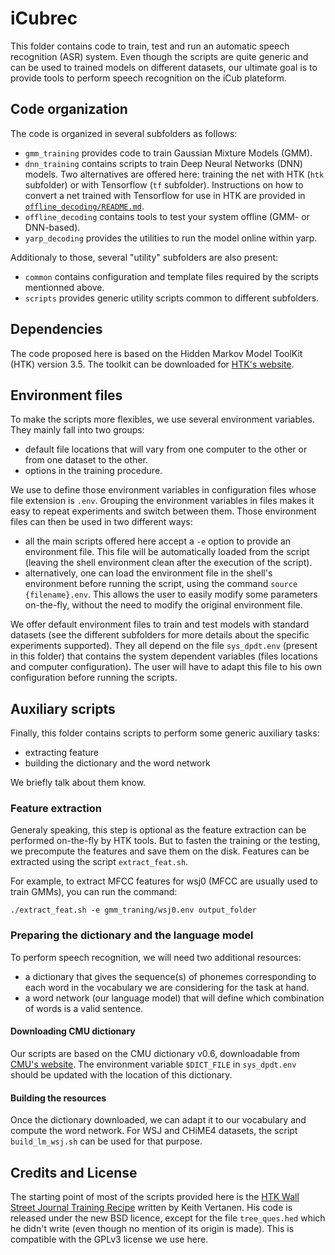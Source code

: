 # iCubrec

This folder contains code to train, test and run an automatic speech
recognition (ASR) system. Even though the scripts are quite generic and can be
used to trained models on different datasets, our ultimate goal is to provide
tools to perform speech recognition on the iCub plateform.

## Code organization

The code is organized in several subfolders as follows:
* `gmm_training` provides code to train Gaussian Mixture Models (GMM).
* `dnn_training` contains scripts to train Deep Neural Networks (DNN) models.
  Two alternatives are offered here: training the net with HTK (`htk`
subfolder) or with Tensorflow (`tf` subfolder). Instructions on how to convert
a net trained with Tensorflow for use in HTK are provided in
[`offline_decoding/README.md`](offline_decoding#how-to-convert-tf-net-to-htk-format).
* `offline_decoding` contains tools to test your system offline (GMM- or
  DNN-based).
* `yarp_decoding` provides the utilities to run the model online within yarp.

Additionaly to those, several "utility" subfolders are also present:
* `common` contains configuration and template files required by the scripts
  mentionned above.
* `scripts` provides generic utility scripts common to different subfolders.

## Dependencies

The code proposed here is based on the Hidden Markov Model ToolKit (HTK)
version 3.5. The toolkit can be downloaded for [HTK's
website](http://htk.eng.cam.ac.uk/).

## Environment files

To make the scripts more flexibles, we use several environment variables. They
mainly fall into two groups:
* default file locations that will vary from one computer to the other or from
  one dataset to the other.
* options in the training procedure.

We use to define those environment variables in configuration files whose file
extension is `.env`. Grouping the environment variables in files makes it easy
to repeat experiments and switch between them. Those environment files can then
be used in two different ways:
* all the main scripts offered here accept a `-e` option to provide an
  environment file. This file will be automatically loaded from the script
(leaving the shell environment clean after the execution of the script).
* alternatively, one can load the environment file in the shell's environment
  before running the script, using the command `source {filename}.env`. This
allows the user to easily modify some parameters on-the-fly, without the need
to modify the original environment file.

We offer default environment files to train and test models with standard
datasets (see the different subfolders for more details about the specific
experiments supported). They all depend on the file `sys_dpdt.env` (present in
this folder) that contains the system dependent variables (files locations and
computer configuration). The user will have to adapt this file to his own
configuration before running the scripts.

## Auxiliary scripts

Finally, this folder contains scripts to perform some generic auxiliary tasks:
* extracting feature
* building the dictionary and the word network

We briefly talk about them know.

### Feature extraction

Generaly speaking, this step is optional as the feature extraction can be
performed on-the-fly by HTK tools. But to fasten the training or the testing,
we precompute the features and save them on the disk. Features can be extracted
using the script `extract_feat.sh`.

For example, to extract MFCC features for wsj0 (MFCC are usually used to train
GMMs), you can run the command:

    ./extract_feat.sh -e gmm_traning/wsj0.env output_folder

### Preparing the dictionary and the language model

To perform speech recognition, we will need two additional resources:
* a dictionary that gives the sequence(s) of phonemes corresponding to each
  word in the vocabulary we are considering for the task at hand.
* a word network (our language model) that will define which combination of
  words is a valid sentence.

#### Downloading CMU dictionary

Our scripts are based on the CMU dictionary v0.6, downloadable from [CMU's
website](http://www.speech.cs.cmu.edu/cgi-bin/cmudict). The environment
variable `$DICT_FILE` in `sys_dpdt.env` should be updated with the location of
this dictionary.

#### Building the resources

Once the dictionary downloaded, we can adapt it to our vocabulary and compute
the word network.  For WSJ and CHiME4 datasets, the script `build_lm_wsj.sh`
can be used for that purpose.

## Credits and License

The starting point of most of the scripts provided here is the [HTK Wall Street
Journal Training Recipe](http://www.keithv.com/software/htk/) written by Keith
Vertanen. His code is released under the new BSD licence, except for the file
`tree_ques.hed` which he didn't write (even though no mention of its origin is
made). This is compatible with the GPLv3 license we use here.
